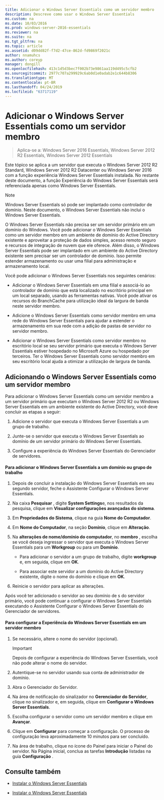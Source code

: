 ```yaml
---
title: Adicionar o Windows Server Essentials como um servidor membro
description: Descreve como usar o Windows Server Essentials
ms.custom: na
ms.date: 10/03/2016
ms.prod: windows-server-2016-essentials
ms.reviewer: na
ms.suite: na
ms.tgt_pltfrm: na
ms.topic: article
ms.assetid: d09dd82f-f7d2-47ce-862d-fd9869f2021c
author: nnamuhcs
ms.author: coreyp
manager: dongill
ms.openlocfilehash: 413c1d5d3bec7f002b73e9861aa119d495c5cfb2
ms.sourcegitcommit: 2977c707a299929c6ab0d1e0adab2e1c644b8306
ms.translationtype: MT
ms.contentlocale: pt-BR
ms.lasthandoff: 04/24/2019
ms.locfileid: "63717119"
---
```

# <a name="add-windows-server-essentials-as-a-member-server"></a>Adicionar o Windows Server Essentials como um servidor membro

>Aplica-se a: Windows Server 2016 Essentials, Windows Server 2012 R2 Essentials, Windows Server 2012 Essentials

Este tópico se aplica a um servidor que executa o Windows Server 2012 R2 Standard, Windows Server 2012 R2 Datacenter ou Windows Server 2016 com a função experiência Windows Server Essentials instalada. No restante deste documento, a função Experiência do Windows Server Essentials será referenciada apenas como Windows Server Essentials.  
  
> [!NOTE]
>   Windows Server Essentials só pode ser implantado como controlador de domínio. Neste documento, o Windows Server Essentials não inclui o Windows Server Essentials.  
  
 O Windows Server Essentials não precisa ser um servidor primário em um domínio do Windows. Você pode adicionar o Windows Server Essentials como um servidor membro em um ambiente de domínio do Active Directory existente e aproveitar a proteção de dados simples, acesso remoto seguro e recursos de integração de nuvem que ele oferece. Além disso, o Windows Server Essentials pode ser implantado em um ambiente do Active Directory existente sem precisar ser um controlador de domínio. Isso permite estender armazenamento ou usar uma filial para administração e armazenamento local.  
  
 Você pode adicionar o Windows Server Essentials nos seguintes cenários:  
  
-   Adicionar o Windows Server Essentials em uma filial e associá-lo ao controlador de domínio que está localizado no escritório principal em um local separado, usando as ferramentas nativas. Você pode ativar os recursos do BranchCache para utilização ideal da largura de banda neste servidor membro.  
  
-   Adicione o Windows Server Essentials como servidor membro em uma rede do Windows Server Essentials para ajudar a estender o armazenamento em sua rede com a adição de pastas de servidor no servidor membro.  
  
-   Adicionar o Windows Server Essentials como servidor membro no escritório local se seu servidor primário que executa o Windows Server Essentials estiver hospedado no Microsoft Azure ou hospedado por terceiros. Ter o Windows Server Essentials como servidor membro em seu escritório local ajuda a otimizar a utilização de largura de banda.  
  
## <a name="adding-windows-server-essentials-as-a-member-server"></a>Adicionando o Windows Server Essentials como um servidor membro  
 Para adicionar o Windows Server Essentials como um servidor membro a um servidor primário que executam o Windows Server 2012 R2 ou Windows Server Essentials em um ambiente existente do Active Directory, você deve concluir as etapas a seguir:  
  
1.  Adicione o servidor que executa o Windows Server Essentials a um grupo de trabalho.  
  
2.  Junte-se o servidor que executa o Windows Server Essentials ao domínio de um servidor primário do Windows Server Essentials.  
  
3.  Configure a experiência do Windows Server Essentials do Gerenciador de servidores.  
  
#### <a name="to-join-windows-server-essentials-to-a-workgroup-or-domain"></a>Para adicionar o Windows Server Essentials a um domínio ou grupo de trabalho  
  
1.  Depois de concluir a instalação do Windows Server Essentials em seu segundo servidor, feche o Assistente Configurar o Windows Server Essentials.  
  
2.  Na caixa **Pesquisar** , digite **System Settings**e, nos resultados da pesquisa, clique em **Visualizar configurações avançadas do sistema**.  
  
3.  Em **Propriedades do Sistema**, clique na guia **Nome do Computador**.  
  
4.  Em **Nome do Computador**, na seção **Domínio**, clique em **Alteração**.  
  
5.  Na **alterações de nome/domínio do computador**, no **membro** , escolha se você deseja ingressar o servidor que executa o Windows Server Essentials para um **Workgroup** ou para um **Domínio**.  
  
    -   Para adicionar o servidor a um grupo de trabalho, digite **workgroup** e, em seguida, clique em **OK**.  
  
    -   Para associar este servidor a um domínio do Active Directory existente, digite o nome do domínio e clique em **OK**.  
  
6.  Reinicie o servidor para aplicar as alterações.  
  
 Após você ter adicionado o servidor ao seu domínio de s do servidor primário, você pode continuar a configurar o Windows Server Essentials executando o Assistente Configurar o Windows Server Essentials do Gerenciador de servidores.  
  
#### <a name="to-configure-windows-server-essentials-experience-on-a-member-server"></a>Para configurar a Experiência do Windows Server Essentials em um servidor membro  
  
1.  Se necessário, altere o nome do servidor (opcional).  
  
    > [!IMPORTANT]
    >  Depois de configurar a experiência do Windows Server Essentials, você não pode alterar o nome do servidor.  
  
2.  Autentique-se no servidor usando sua conta de administrador de domínio.  
  
3.  Abra o Gerenciador do Servidor.  
  
4.  Na área de notificação do sinalizador no **Gerenciador do Servidor**, clique no sinalizador e, em seguida, clique em **Configurar o Windows Server Essentials**.  
  
5.  Escolha configurar o servidor como um servidor membro e clique em **Avançar**.  
  
6.  Clique em **Configurar** para começar a configuração. O processo de configuração leva aproximadamente 10 minutos para ser concluído.  
  
7.  Na área de trabalho, clique no ícone do Painel para iniciar o Painel do servidor. Na Página inicial, conclua as tarefas **Introdução** listadas na guia **Configuração** .  
  
## <a name="see-also"></a>Consulte também  
  

-   [Instalar o Windows Server Essentials](Install-Windows-Server-Essentials.md)

-   [Instalar o Windows Server Essentials](../install/Install-Windows-Server-Essentials.md)

